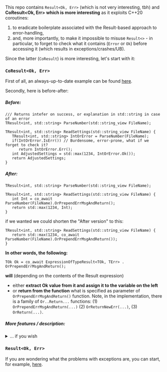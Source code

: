 This repo contains `Result<Ok, Err>` (which is not very interesting, tbh) and **CoResult<Ok, Err> which
is more interesting** as it exploits C++20 coroutines:
1. to eradicate boilerplate associated with the Result-based approach to error-handling,
2. and, more importantly, to make it impossible to misuse `Result<>` - in particular, to forget to
   check what it contains (`Error` or `Ok`) before accessing it (which results in exceptions/crashes/UB).

Since the latter (`CoResult`) is more interesting, let's start with it:

### `CoResult<Ok, Err>`

First of all, an always-up-to-date example can be found
[here](https://github.com/DimanNe/result/blob/master/examples/main.cpp).

Secondly, here is before-after:
##### Before:
```
/// Returns intefer on success, or explanation in std::string in case of an error
TResult<int, std::string> ParseNumber(std::string_view FileName);

TResult<int, std::string> ReadSettings(std::string_view FileName) {
   TResult<int, std::string> IntOrError = ParseNumber(FileName);
   if(IntOrError.IsErr()) // Burdensome, error-prone, what if we forget to check it?
      return IntOrError.Err();
   int AdjustedSettings = std::max(1234, IntOrError.Ok());
   return AdjustedSettings;
}
```

##### After:
```
TResult<int, std::string> ParseNumber(std::string_view FileName);

TResult<int, std::string> ReadSettings(std::string_view FileName) {
   int Int = co_await ParseNumber(FileName).OrPrependErrMsgAndReturn();
   return std::max(1234, Int);
}
```

if we wanted we could shorten the "After version" to this:
```
TResult<int, std::string> ReadSettings(std::string_view FileName) {
   return std::max(1234, co_await ParseNumber(FileName).OrPrependErrMsgAndReturn());
}
```


**In other words, the following:**
```
TOk Ok = co_await ExpressionOfTypeResult<TOk, TErr> . OrPrependErrMsgAndReturn();
```
**will** (depending on the contents of the Result expression)
* either **extract Ok value from it and assign it to the variable on the left**
* or **return from the function** what is specified as parameter of `OrPrependErrMsgAndReturn()` function.
  Note, in the implementation, there is a family of `Or..Return...` functions: (1) `OrPrependErrMsgAndReturn(...)`
  (2) `OrReturnNewErr(...)`, (3) `OrReturn(...)`.


##### More features / description:
<details><summary>... if you wish</summary><p>

##### No redundant/temporary Result<void, TErr> variables
For `TResult<void, TErr>` you no longer need to create a variable that would hold the result (only
to append error explanation later):

Before:
```
// RenameResult is needed only because it holds Error (in case of error)
TResult<void, std::string> RenameResult = Rename(Old, New);
if(RenameResult.IsErr()) {
   std::string NewError = "Failed to rename from " + Old + " to " + New + " " + RenameResult.Err();
   return NewError;
}
```
After:
```
co_await Rename(Old, New).OrReturnNewErr([&](std::string &&Err) {
   return "Failed to rename from " + Old + " to " + New + " " + Err;
});
```

</p></details>


### `Result<Ok, Err>`

If you are wondering what the problems with exceptions are, you can start, for example,
[here](https://www.reddit.com/r/cpp/comments/cliw5j/should_not_exceptions_be_finally_deprecated/).

